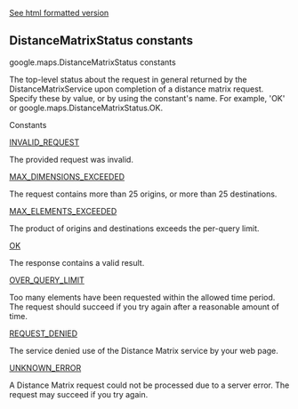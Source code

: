 [See html formatted version](https://huasofoundries.github.io/google-maps-documentation/DistanceMatrixStatus.html)


DistanceMatrixStatus constants
------------------------------

google.maps.DistanceMatrixStatus constants

The top-level status about the request in general returned by the DistanceMatrixService upon completion of a distance matrix request. Specify these by value, or by using the constant's name. For example, 'OK' or google.maps.DistanceMatrixStatus.OK.

Constants

[INVALID\_REQUEST](#DistanceMatrixStatus.INVALID_REQUEST)

The provided request was invalid.

[MAX\_DIMENSIONS\_EXCEEDED](#DistanceMatrixStatus.MAX_DIMENSIONS_EXCEEDED)

The request contains more than 25 origins, or more than 25 destinations.

[MAX\_ELEMENTS\_EXCEEDED](#DistanceMatrixStatus.MAX_ELEMENTS_EXCEEDED)

The product of origins and destinations exceeds the per-query limit.

[OK](#DistanceMatrixStatus.OK)

The response contains a valid result.

[OVER\_QUERY\_LIMIT](#DistanceMatrixStatus.OVER_QUERY_LIMIT)

Too many elements have been requested within the allowed time period. The request should succeed if you try again after a reasonable amount of time.

[REQUEST\_DENIED](#DistanceMatrixStatus.REQUEST_DENIED)

The service denied use of the Distance Matrix service by your web page.

[UNKNOWN\_ERROR](#DistanceMatrixStatus.UNKNOWN_ERROR)

A Distance Matrix request could not be processed due to a server error. The request may succeed if you try again.